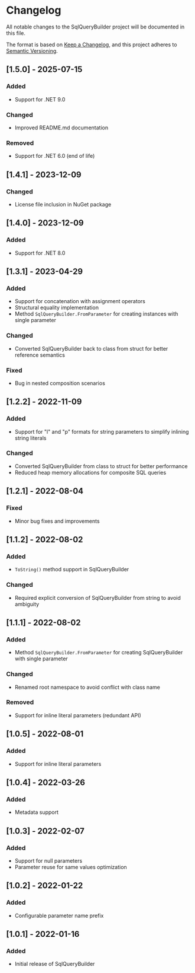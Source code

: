 # Changelog

All notable changes to the SqlQueryBuilder project will be documented in this file.

The format is based on [Keep a Changelog](https://keepachangelog.com/en/1.0.0/),
and this project adheres to [Semantic Versioning](https://semver.org/spec/v2.0.0.html).

## [1.5.0] - 2025-07-15

### Added

- Support for .NET 9.0

### Changed

- Improved README.md documentation

### Removed

- Support for .NET 6.0 (end of life)

## [1.4.1] - 2023-12-09

### Changed

- License file inclusion in NuGet package

## [1.4.0] - 2023-12-09

### Added

- Support for .NET 8.0

## [1.3.1] - 2023-04-29

### Added

- Support for concatenation with assignment operators
- Structural equality implementation
- Method `SqlQueryBuilder.FromParameter` for creating instances with single parameter

### Changed

- Converted SqlQueryBuilder back to class from struct for better reference semantics

### Fixed

- Bug in nested composition scenarios

## [1.2.2] - 2022-11-09

### Added

- Support for "l" and "p" formats for string parameters to simplify inlining string literals

### Changed

- Converted SqlQueryBuilder from class to struct for better performance
- Reduced heap memory allocations for composite SQL queries

## [1.2.1] - 2022-08-04

### Fixed

- Minor bug fixes and improvements

## [1.1.2] - 2022-08-02

### Added

- `ToString()` method support in SqlQueryBuilder

### Changed

- Required explicit conversion of SqlQueryBuilder from string to avoid ambiguity

## [1.1.1] - 2022-08-02

### Added

- Method `SqlQueryBuilder.FromParameter` for creating SqlQueryBuilder with single parameter

### Changed

- Renamed root namespace to avoid conflict with class name

### Removed

- Support for inline literal parameters (redundant API)

## [1.0.5] - 2022-08-01

### Added

- Support for inline literal parameters

## [1.0.4] - 2022-03-26

### Added

- Metadata support

## [1.0.3] - 2022-02-07

### Added

- Support for null parameters
- Parameter reuse for same values optimization

## [1.0.2] - 2022-01-22

### Added

- Configurable parameter name prefix

## [1.0.1] - 2022-01-16

### Added

- Initial release of SqlQueryBuilder
